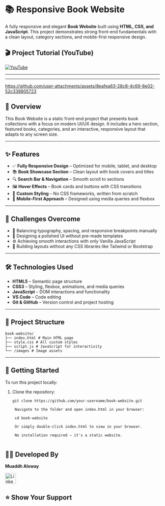 
# 📚 Responsive Book Website

A fully responsive and elegant **Book Website** built using **HTML, CSS, and JavaScript**. This project demonstrates strong front-end fundamentals with a clean layout, category sections, and mobile-first responsive design.

## 🎬 Project Tutorial (YouTube)
[![YouTube](https://img.shields.io/badge/Watch_on-YouTube-red?logo=youtube&logoColor=white)](https://www.youtube.com/watch?v=b7eJQSHhuO8)

---

---



https://github.com/user-attachments/assets/8eafea63-28c8-4c69-8e02-52c338805723





## 📖 Overview

This Book Website is a static front-end project that presents book collections with a focus on modern UI/UX design. It includes a hero section, featured books, categories, and an interactive, responsive layout that adapts to any screen size.

---

## ✨ Features

- ✅ **Fully Responsive Design** – Optimized for mobile, tablet, and desktop  
- 📚 **Book Showcase Section** – Clean layout with book covers and titles  
- 🔍 **Search Bar & Navigation** – Smooth scroll to sections  
- 🖼 **Hover Effects** – Book cards and buttons with CSS transitions  
- 🎨 **Custom Styling** – No CSS frameworks, written from scratch  
- 📱 **Mobile-First Approach** – Designed using media queries and flexbox

---

## 🧠 Challenges Overcome

- 🧩 Balancing typography, spacing, and responsive breakpoints manually  
- 🎯 Designing a polished UI without pre-made templates  
- ⚙️ Achieving smooth interactions with only Vanilla JavaScript  
- 🧱 Building layouts without any CSS libraries like Tailwind or Bootstrap

---

## 🛠 Technologies Used

- **HTML5** – Semantic page structure  
- **CSS3** – Styling, flexbox, animations, and media queries  
- **JavaScript** – DOM interactions and functionality  
- **VS Code** – Code editing  
- **Git & GitHub** – Version control and project hosting

---

## 📂 Project Structure
```
book-website/
├── index.html # Main HTML page
├── style.css # All custom styles
├── script.js # JavaScript for interactivity
└── /images # Image assets
```

---

## 🚀 Getting Started

To run this project locally:

1. Clone the repository:
   ```
   git clone https://github.com/your-username/book-website.git

    Navigate to the folder and open index.html in your browser:

    cd book-website

    Or simply double-click index.html to view in your browser.

    No installation required — it's a static website.


## 👨‍💻 Developed By

**Muaddh Alsway**  

<a href="https://www.linkedin.com/in/muaddh-alsway/" target="_blank">
  <img src="https://img.shields.io/static/v1?message=LinkedIn&logo=linkedin&label=&color=0077B5&logoColor=white&labelColor=&style=for-the-badge" height="35" alt="LinkedIn Badge"/>
</a>

## ⭐ Show Your Support
